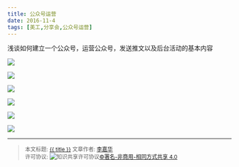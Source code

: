 ```yaml
---
title: 公众号运营
date: 2016-11-4
tags: [美工,分享会,公众号运营]
---
```


浅谈如何建立一个公众号，运营公众号，发送推文以及后台活动的基本内容


<!--more-->


![](http://ww3.sinaimg.cn/mw690/006rmJyDjw1f9g2j8tk08j30zk0k0aap.jpg)

![](http://ww3.sinaimg.cn/mw690/006rmJyDjw1f9g2j97lkhj30zk0k03zg.jpg)

![](http://ww2.sinaimg.cn/mw690/006rmJyDjw1f9g2j9rzj6j30zk0k0myq.jpg)

![](http://ww1.sinaimg.cn/mw690/006rmJyDjw1f9g2jab6a7j30zk0k0abf.jpg)

![](http://ww2.sinaimg.cn/mw690/006rmJyDjw1f9g2jb012yj30zk0k075f.jpg)

![](http://ww1.sinaimg.cn/mw690/006rmJyDjw1f9g2jbhhj0j30zk0k0ab0.jpg)






------

> <span style="font-size:12px">本文标题: <a href="{{ permalink }}">{{ title }}</a>
> 文章作者: <a href="http://itxiehui.github.io/">李嘉华</a>  
> 许可协议: <img alt="知识共享许可协议" style="border-width:0" src="https://i.creativecommons.org/l/by-nc-sa/4.0/80x15.png" /><a rel="license" href="http://creativecommons.org/licenses/by-nc-sa/4.0/">©署名-非商用-相同方式共享 4.0</a></span>


